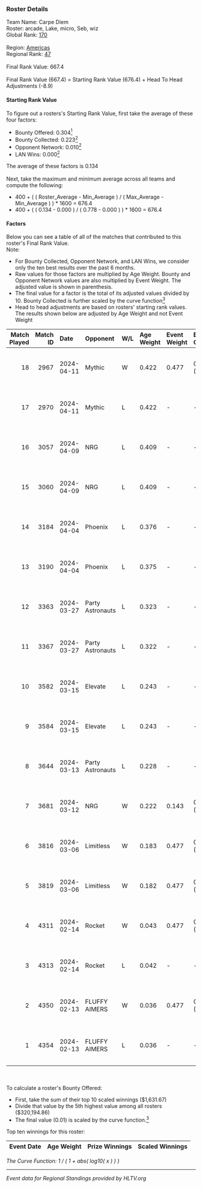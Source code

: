 ### Roster Details<br />
Team Name: Carpe Diem<br />
Roster: arcade, Lake, micro, Seb, wiz<br />
Global Rank: [170](../standings_global.md)<br />
<br />
Region: [Americas]( ../standings_americas.md)<br />
Regional Rank: [47]( ../standings_americas.md)<br />
<br />
Final Rank Value:  667.4<br />
<br />
Final Rank Value (667.4) = Starting Rank Value (676.4) + Head To Head Adjustments (-8.9)<br />

#### Starting Rank Value<br />
To figure out a rosters's Starting Rank Value, first take the average of these four factors:<br />
- Bounty Offered: 0.304[<sup>1</sup>](#table2)
- Bounty Collected: 0.223[<sup>2</sup>](#table1)
- Opponent Network: 0.010[<sup>2</sup>](#table1)
- LAN Wins: 0.000[<sup>2</sup>](#table1)

The average of these factors is 0.134<br />
<br />
Next, take the maximum and minimum average across all teams and compute the following:<br />
- 400 + ( ( Roster_Average - Min_Average ) / ( Max_Average - Min_Average ) ) * 1600 = 676.4
- 400 + ( ( 0.134 - 0.000 ) / ( 0.778 - 0.000 ) ) * 1600 = 676.4


#### Factors<br />
Below you can see a table of all of the matches that contributed to this roster's Final Rank Value.<br />
Note:<br />

- For Bounty Collected, Opponent Network, and LAN Wins, we consider only the ten best results over the past 6 months.
- Raw values for those factors are multiplied by Age Weight. Bounty and Opponent Network values are also multiplied by Event Weight. The adjusted value is shown in parenthesis.
- The final value for a factor is the total of its adjusted values divided by 10. Bounty Collected is further scaled by the curve function[<sup>3</sup>](#curveFunction)
- Head to head adjustments are based on rosters' starting rank values. The results shown below are adjusted by Age Weight and not Event Weight
<span id="table1"></span><br />


| Match Played | Match ID | Date       | Opponent         | W/L | Age Weight | Event Weight | Bounty Collected | Opponent Network | LAN Wins  | H2H Adj. | Roster                        |
| -: | -: | :- | :- | :- | :- | :- | :- | :- | :- | -: | :- |
|           18 |     2967 | 2024-04-11 | Mythic           | W   | 0.422      | 0.477        | 0.010 (0.002)    | 0.285 (0.057)    | 0 (0.000) |     8.79 | arcade, Lake, micro, Seb, wiz |
|           17 |     2970 | 2024-04-11 | Mythic           | L   | 0.422      | -            | -                | -                | -         |    -4.57 | arcade, Lake, micro, Seb, wiz |
|           16 |     3057 | 2024-04-09 | NRG              | L   | 0.409      | -            | -                | -                | -         |    -3.04 | arcade, Lake, micro, Seb, wiz |
|           15 |     3060 | 2024-04-09 | NRG              | L   | 0.409      | -            | -                | -                | -         |    -3.12 | arcade, Lake, micro, Seb, wiz |
|           14 |     3184 | 2024-04-04 | Phoenix          | L   | 0.376      | -            | -                | -                | -         |    -4.79 | arcade, Lake, micro, Seb, wiz |
|           13 |     3190 | 2024-04-04 | Phoenix          | L   | 0.375      | -            | -                | -                | -         |    -4.94 | arcade, Lake, micro, Seb, wiz |
|           12 |     3363 | 2024-03-27 | Party Astronauts | L   | 0.323      | -            | -                | -                | -         |    -1.94 | arcade, Lake, micro, Seb, wiz |
|           11 |     3367 | 2024-03-27 | Party Astronauts | L   | 0.322      | -            | -                | -                | -         |    -1.97 | arcade, Lake, micro, Seb, wiz |
|           10 |     3582 | 2024-03-15 | Elevate          | L   | 0.243      | -            | -                | -                | -         |    -1.06 | arcade, Lake, micro, Seb, wiz |
|            9 |     3584 | 2024-03-15 | Elevate          | L   | 0.243      | -            | -                | -                | -         |    -1.07 | arcade, Lake, micro, Seb, wiz |
|            8 |     3644 | 2024-03-13 | Party Astronauts | L   | 0.228      | -            | -                | -                | -         |    -1.42 | arcade, Lake, micro, Seb, wiz |
|            7 |     3681 | 2024-03-12 | NRG              | W   | 0.222      | 0.143        | 0.032 (0.001)    | 0.524 (0.017)    | 0 (0.000) |     5.20 | arcade, Lake, micro, Seb, wiz |
|            6 |     3816 | 2024-03-06 | Limitless        | W   | 0.183      | 0.477        | 0.001 (0.000)    | 0.159 (0.014)    | 0 (0.000) |     2.68 | arcade, Lake, micro, Seb, wiz |
|            5 |     3819 | 2024-03-06 | Limitless        | W   | 0.182      | 0.477        | 0.001 (0.000)    | 0.159 (0.014)    | 0 (0.000) |     2.72 | arcade, Lake, micro, Seb, wiz |
|            4 |     4311 | 2024-02-14 | Rocket           | W   | 0.043      | 0.477        | 0.000 (0.000)    | 0.006 (0.000)    | 0 (0.000) |     0.35 | arcade, Lake, micro, Seb, wiz |
|            3 |     4313 | 2024-02-14 | Rocket           | L   | 0.042      | -            | -                | -                | -         |    -0.99 | arcade, Lake, micro, Seb, wiz |
|            2 |     4350 | 2024-02-13 | FLUFFY AIMERS    | W   | 0.036      | 0.477        | 0.010 (0.000)    | 0.095 (0.002)    | 0 (0.000) |     0.70 | arcade, Lake, micro, Seb, wiz |
|            1 |     4354 | 2024-02-13 | FLUFFY AIMERS    | L   | 0.036      | -            | -                | -                | -         |    -0.43 | arcade, Lake, micro, Seb, wiz |

<br />
<span id="table2"></span><br />
To calculate a roster's Bounty Offered:<br />

- First, take the sum of their top 10 scaled winnings ($1,631.67)
- Divide that value by the 5th highest value among all rosters ($320,194.86)
- The final value (0.01) is scaled by the curve function.[<sup>3</sup>](#curveFunction)

Top ten winnings for this roster:<br />

| Event Date | Age Weight | Prize Winnings | Scaled Winnings |
| :- | -: | :- | :- |


<span id="curveFunction"></span>_The Curve Function: 1 / ( 1 + abs( log10( x ) ) )_<br />

---
_Event data for Regional Standings provided by HLTV.org_<br />
